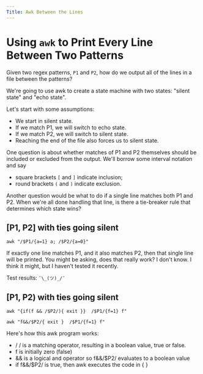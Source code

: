 ```yaml
---
Title: Awk Between the Lines
---
```


# Using `awk` to Print Every Line Between Two Patterns

Given two regex patterns, `P1` and `P2`, how do we output all of the lines in a file between the patterns? 

We're going to use awk to create a state machine with two states: "silent state" and "echo state".

Let's start with some assumptions:

- We start in silent state.
- If we match P1, we will switch to echo state.
- If we match P2, we will switch to silent state.
- Reaching the end of the file also forces us to silent state.

One question is about whether matches of P1 and P2 themselves should be included or excluded from the output. We'll borrow some interval notation and say
- square brackets `[` and `]` indicate inclusion;
- round brackets `(` and `)` indicate exclusion.

Another question would be what to do if a single line matches both P1 and P2. When we're all done handling that line, is there a tie-breaker rule that determines which state wins?

## [P1, P2] with ties going silent


    awk "/$P1/{a=1} a; /$P2/{a=0}"

If exactly one line matches P1, and it also matches P2, then that single line will be printed.
You might be asking, does that really work? I don't know. I think it might, but I haven't tested it recently.

Test results: `¯\_(ツ)_/¯`


## [P1, P2) with ties going silent

    awk "{if(f && /$P2/){ exit }}  /$P1/{f=1} f"

    awk "f&&/$P2/{ exit }  /$P1/{f=1} f"

Here's how this awk program works:

- / / is a matching operator, resulting in a boolean value, true or false. 
- f is initially zero (false)
- && is a logical and operator so f&&/$P2/ evaluates to a boolean value
- if f&&/$P2/ is true, then awk executes the code in { }

